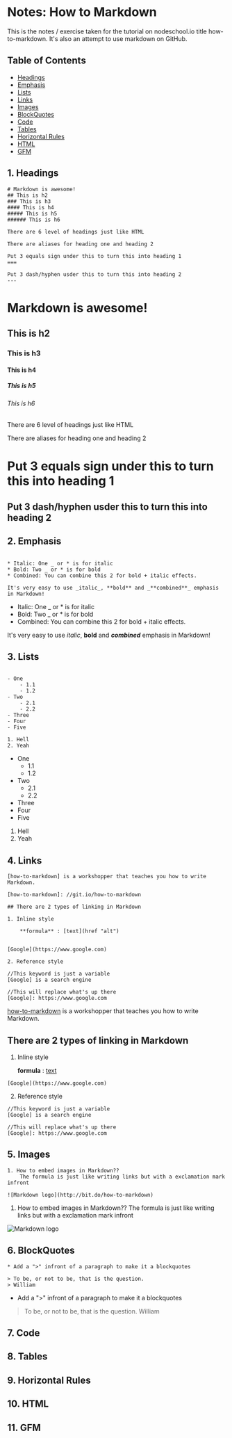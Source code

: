 # Notes: How to Markdown

This is the notes / exercise taken for the tutorial on nodeschool.io title how-to-markdown. It's also an attempt to use markdown on GitHub.

## Table of Contents
* [Headings](#headings)
* [Emphasis](#emphasis)
* [Lists](#lists)
* [Links](#links)
* [Images](#images)
* [BlockQuotes](#blockquotes)
* [Code](#code)
* [Tables](#tables)
* [Horizontal Rules](#horizontalrules)
* [HTML](#html)
* [GFM](#gfm)

<a name="headings" />

## 1. Headings

```
# Markdown is awesome!
## This is h2
### This is h3
#### This is h4
##### This is h5
###### This is h6

There are 6 level of headings just like HTML

There are aliases for heading one and heading 2

Put 3 equals sign under this to turn this into heading 1
===

Put 3 dash/hyphen usder this to turn this into heading 2
---
```

# Markdown is awesome!
## This is h2
### This is h3
#### This is h4
##### This is h5
###### This is h6

There are 6 level of headings just like HTML

There are aliases for heading one and heading 2

Put 3 equals sign under this to turn this into heading 1
===

Put 3 dash/hyphen usder this to turn this into heading 2
---

<a name="emphasis" />

## 2. Emphasis

```

* Italic: One _ or * is for italic
* Bold: Two _ or * is for bold
* Combined: You can combine this 2 for bold + italic effects.

It's very easy to use _italic_, **bold** and _**combined**_ emphasis in Markdown!

```


* Italic: One _ or * is for italic
* Bold: Two _ or * is for bold
* Combined: You can combine this 2 for bold + italic effects.

It's very easy to use _italic_, **bold** and _**combined**_ emphasis in Markdown!



<a name="lists" />

## 3. Lists

```

- One
    - 1.1
    - 1.2
- Two
    - 2.1
    - 2.2
- Three
- Four
- Five

1. Hell
2. Yeah

```

- One
    - 1.1
    - 1.2
- Two
    - 2.1
    - 2.2
- Three
- Four
- Five

1. Hell
2. Yeah

<a name="links" />

## 4. Links

```
[how-to-markdown] is a workshopper that teaches you how to write Markdown.

[how-to-markdown]: //git.io/how-to-markdown

## There are 2 types of linking in Markdown

1. Inline style

    **formula** : [text](href "alt")


[Google](https://www.google.com)

2. Reference style

//This keyword is just a variable
[Google] is a search engine

//This will replace what's up there
[Google]: https://www.google.com

```

[how-to-markdown] is a workshopper that teaches you how to write Markdown.

[how-to-markdown]: //git.io/how-to-markdown

## There are 2 types of linking in Markdown

1. Inline style

    **formula** : [text](href "alt")

```
[Google](https://www.google.com)
```
2. Reference style

```
//This keyword is just a variable
[Google] is a search engine

//This will replace what's up there
[Google]: https://www.google.com

```

<a name="images" />

## 5. Images

```
1. How to embed images in Markdown??
    The formula is just like writing links but with a exclamation mark infront

![Markdown logo](http://bit.do/how-to-markdown)
```

1. How to embed images in Markdown??
    The formula is just like writing links but with a exclamation mark infront

![Markdown logo](http://bit.do/how-to-markdown)

<a name="blockquotes" />

## 6. BlockQuotes

```
* Add a ">" infront of a paragraph to make it a blockquotes

> To be, or not to be, that is the question.
> William
```

* Add a ">" infront of a paragraph to make it a blockquotes

> To be, or not to be, that is the question.
> William

<a name="code" />

## 7. Code

<a name="tables" />

## 8. Tables

<a name="horizontalrules" />

## 9. Horizontal Rules

<a name="html" />

## 10. HTML

<a name="gfm" />

## 11. GFM